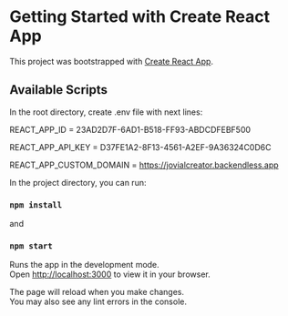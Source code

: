 # Getting Started with Create React App

This project was bootstrapped with [Create React App](https://github.com/facebook/create-react-app).

## Available Scripts

In the root directory, create .env file with next lines:

REACT_APP_ID = 23AD2D7F-6AD1-B518-FF93-ABDCDFEBF500

REACT_APP_API_KEY = D37FE1A2-8F13-4561-A2EF-9A36324C0D6C

REACT_APP_CUSTOM_DOMAIN = https://jovialcreator.backendless.app

In the project directory, you can run:

### `npm install`

and

### `npm start`

Runs the app in the development mode.\
Open [http://localhost:3000](http://localhost:3000) to view it in your browser.

The page will reload when you make changes.\
You may also see any lint errors in the console.
